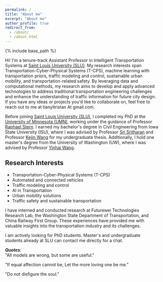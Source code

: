 ```yaml
---
permalink: /
title: "About me"
excerpt: "About me"
author_profile: true
redirect_from: 
  - /about/
  - /about.html
---
```

{% include base_path %}
<!-- Google tag (gtag.js) -->
<script async src="https://www.googletagmanager.com/gtag/js?id=G-3E74C49H73"></script>
<script>
  window.dataLayer = window.dataLayer || [];
  function gtag(){dataLayer.push(arguments);}
  gtag('js', new Date());

  gtag('config', 'G-3E74C49H73');
</script>


Hi! I'm a tenure-track Assistant Professor in Intelligent Transportation Systems at [Saint Louis University (SLU)](https://www.slu.edu/science-and-engineering/academics/civil-engineering/faculty/index.php). My research interests span Transportation-Cyber-Physical Systems (T-CPS), machine learning with transportation priors, traffic modeling and control, sustainable urban mobility, and transportation-related safety. By leveraging data and computational methods, my research aims to develop and apply advanced technologies to address traditional transportation engineering challenges and enhance the understanding of traffic information for future city design. If you have any ideas or projects you'd like to collaborate on, feel free to reach out to me at tianyitristan At gmail.com.

Before joining [Saint Louis University (SLU)](https://www.slu.edu/), I completed my PhD at the [University of Minnesota (UMN)](https://cse.umn.edu/cege), working under the guidance of Professor [Raphael Stern](https://cse.umn.edu/cege/stern-raphael). I earned my bachelor's degree in Civil Engineering from Iowa State University (ISU), where I was advised by Professor [Sri Sritharan](https://www.engineering.iastate.edu/people/profile/sri/) and Professor [Kejin Wang](https://www.engineering.iastate.edu/people/profile/kejinw/) for my undergraduate thesis. Additionally, I hold one master's degree from the University of Washington (UW), where I was advised by Professor [Yinhai Wang](https://www.ce.washington.edu/facultyfinder/yinhai-wang). 

 
Research Interests
---
* Transportation-Cyber-Physical Systems (T-CPS)
* Automated and connected vehicles
* Traffic modeling and control
* AI in Transportation
* Urban mobility solutions
* Traffic safety and sustainable transportation


I have interned and conducted research at Futurewei Technologies Research Lab, the Washington State Department of Transportation, and China Railway First Group. These experiences have provided me with valuable insights into the transportation industry and its challenges.

I am actively looking for PhD students. Master's and undergraduate students already at SLU can contact me directly for a chat.

***Quotes***:<br/>
"All models are wrong, but some are useful."<br/>

"If equal affection cannot be, Let the more loving one be me."<br/>

"Do not disfigure the soul."<br/>


<!--"Doing a PhD and conducting research is just a job. Doing ok jobs and being an average person is already excellent. My life has been happy; I have lovely parents and partner. I do not need to use work/career to prove myself"<br/>>-->





<script type='text/javascript' id='clustrmaps' src='//cdn.clustrmaps.com/map_v2.js?cl=ffffff&w=a&t=tt&d=mOLq8ml6_8GeJFfRaOGlKt1qOHfyBzpQU0YGiQEZeOA'></script>
